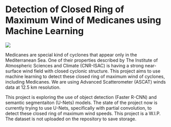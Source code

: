 # Detection of Closed Ring of Maximum Wind of Medicanes using Machine Learning

<a target="_blank" href="https://cookiecutter-data-science.drivendata.org/">
    <img src="https://img.shields.io/badge/CCDS-Project%20template-328F97?logo=cookiecutter" />
</a>

Medicanes are special kind of cyclones that appear only in the Mediterranean Sea. One of their properties described by The Institute of Atmospheric Sciences and Climate (CNR-ISAC) is having a strong near-surface wind field with closed cyclonic structure. This project aims to use machine learning to detect these closed ring of maximum wind of cyclones, including Medicanes. We are using Advanced Scatterometer (ASCAT) winds data at 12.5 km resolution.

This project is exploring the use of object detection (Faster R-CNN) and semantic segmentaiton (U-Nets) models. The state of the project now is currently trying to use U-Nets, specifically with partial convolution, to detect these closed ring of maximum wind speeds. This project is a W.I.P. The dataset is not uploaded on the repository to save storage.

